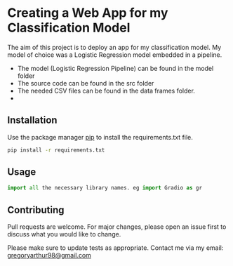 # Creating a Web App for my Classification Model 

The aim of this project is to deploy an app for my classification model. My model of choice was a Logistic Regression model embedded in a pipeline. 

- The model (Logistic Regression Pipeline) can be found in the model folder
- The source code can be found in the src folder
- The needed CSV files can be found in the data frames folder. 
- 


## Installation

Use the package manager [pip](https://pip.pypa.io/en/stable/) to install the requirements.txt file. 

```bash
pip install -r requirements.txt
```

## Usage

```python
import all the necessary library names. eg import Gradio as gr


```

## Contributing

Pull requests are welcome. For major changes, please open an issue first
to discuss what you would like to change.

Please make sure to update tests as appropriate. Contact me via my email: gregoryarthur98@gmail.com

